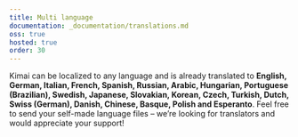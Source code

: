 ```yaml
---
title: Multi language
documentation: _documentation/translations.md
oss: true
hosted: true
order: 30
---
```


Kimai can be localized to any language and is already translated to **English, German, Italian, French, Spanish, Russian, Arabic, Hungarian, Portuguese (Brazilian), Swedish, Japanese, Slovakian, Korean, Czech, Turkish, Dutch, Swiss (German), Danish, Chinese, Basque, Polish and Esperanto**.
Feel free to send your self-made language files – we’re looking for translators and would appreciate your support!
